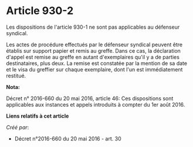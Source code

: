 # Article 930-2

Les dispositions de l'article 930-1 ne sont pas applicables au défenseur syndical. 

Les actes de procédure effectués par le défenseur syndical peuvent être établis sur support papier et remis au greffe. Dans
ce cas, la déclaration d'appel est remise au greffe en autant d'exemplaires qu'il y a de parties destinataires, plus deux. La
remise est constatée par la mention de sa date et le visa du greffier sur chaque exemplaire, dont l'un est immédiatement
restitué.

**Nota:**

Décret n° 2016-660 du 20 mai 2016, article 46: Ces dispositions sont applicables aux instances et appels introduits à compter
du 1er août 2016.

**Liens relatifs à cet article**

_Créé par_:

  - Décret n°2016-660 du 20 mai 2016 - art. 30

